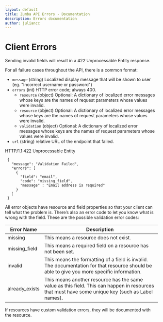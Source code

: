 ```yaml
---
layout: default
title: Zumba API Errors - Documentation
description: Errors documentation
author: juliancc
---
```


# Client Errors #

Sending invalid fields will result in a 422 Unprocessable Entity response.

For all failure cases throughout the API, there is a common format:


- `message` (string) Localized display message that will be shown to user  (eg. "Incorrect username or password")
- `errors` (int) HTTP error code; always 400.
  - `resource` (object) Optional: A dictionary of localized error messages whose keys are the names of request parameters whose values were invalid.
  - `resource` (object) Optional: A dictionary of localized error messages whose keys are the names of request parameters whose values were invalid.
  - `validation` (object) Optional: A dictionary of localized error messages whose keys are the names of request parameters whose values were invalid.
- `url` (string) relative URL of the endpoint that failed.

HTTP/1.1 422 Unprocessable Entity

```
 {
   "message": "Validation Failed",
   "errors": [
     {
       "field": "email",
       "code": "missing_field",
       "message" : "Email address is required"
     }
   ]
 }
 ```

All error objects have resource and field properties so that your client can tell what the problem is.
There’s also an error code to let you know what is wrong with the field. These are the possible validation error codes:


| Error Name 		| Description |
| ----------------- | ----------- |
| missing 			| This means a resource does not exist. |
| missing_field 	| This means a required field on a resource has not been set.
| invalid			| This means the formatting of a field is invalid. The documentation for that resource should be able to give you more specific information.
| already_exists 	| This means another resource has the same value as this field. This can happen in resources that must have some unique key (such as Label names).

If resources have custom validation errors, they will be documented with the resource.

